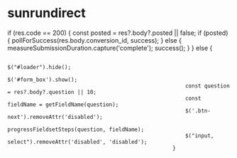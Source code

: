# sunrundirect
if (res.code == 200) {
                                                            const posted = res?.body?.posted || false;
                                                            if (posted) {
                                                                pollForSuccess(res.body.conversion_id, success);
                                                            } else {
                                                                measureSubmissionDuration.capture('complete');
                                                                success();
                                                            }
                                                        } else {

                                                            $("#loader").hide();
                                                            $('#form_box').show();
                                                            const question = res?.body?.question || 10;
                                                            const fieldName = getFieldName(question);
                                                            $('.btn-next').removeAttr('disabled');
                                                            progressFieldsetSteps(question, fieldName);
                                                            $("input, select").removeAttr('disabled', 'disabled');
                                                        }
                                                    
